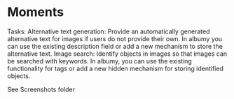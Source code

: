 # Moments

Tasks:
Alternative text generation: Provide an automatically generated alternative text for images if users do not provide their own. In albumy you can use the existing description field or add a new mechanism to store the alternative text.
Image search: Identify objects in images so that images can be searched with keywords. In albumy, you can use the existing functionality for tags or add a new hidden mechanism for storing identified objects.

See Screenshots folder
